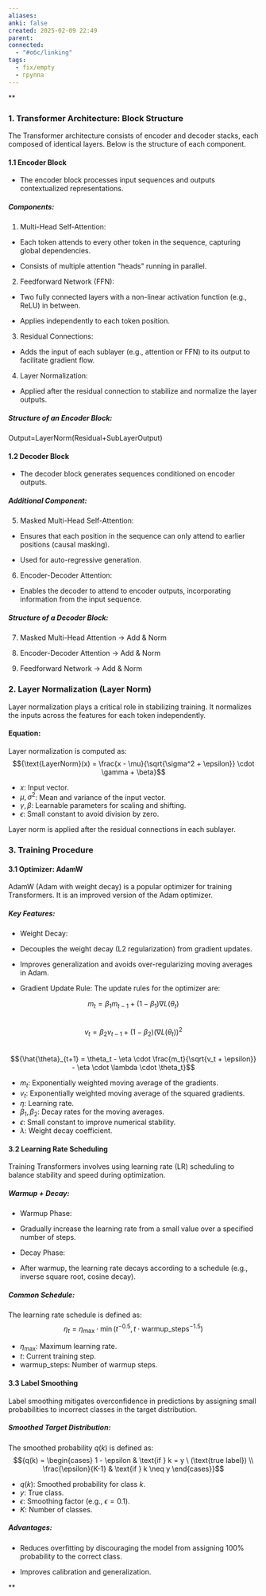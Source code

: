 ```yaml
---
aliases: 
anki: false
created: 2025-02-09 22:49
parent: 
connected:
  - "#обс/linking"
tags:
  - fix/empty
  - группа
---
```



**

### 1. Transformer Architecture: Block Structure

The Transformer architecture consists of encoder and decoder stacks, each composed of identical layers. Below is the structure of each component.

#### 1.1 Encoder Block

- The encoder block processes input sequences and outputs contextualized representations.
    

##### Components:

1. Multi-Head Self-Attention:
    

- Each token attends to every other token in the sequence, capturing global dependencies.
    
- Consists of multiple attention "heads" running in parallel.
    

2. Feedforward Network (FFN):
    

- Two fully connected layers with a non-linear activation function (e.g., ReLU) in between.
    
- Applies independently to each token position.
    

3. Residual Connections:
    

- Adds the input of each sublayer (e.g., attention or FFN) to its output to facilitate gradient flow.
    

4. Layer Normalization:
    

- Applied after the residual connection to stabilize and normalize the layer outputs.
    

##### Structure of an Encoder Block:

Output=LayerNorm(Residual+SubLayerOutput)

#### 1.2 Decoder Block

- The decoder block generates sequences conditioned on encoder outputs.
    

##### Additional Component:

5. Masked Multi-Head Self-Attention:
    

- Ensures that each position in the sequence can only attend to earlier positions (causal masking).
    
- Used for auto-regressive generation.
    

6. Encoder-Decoder Attention:
    

- Enables the decoder to attend to encoder outputs, incorporating information from the input sequence.
    

##### Structure of a Decoder Block:

7. Masked Multi-Head Attention → Add & Norm
    
8. Encoder-Decoder Attention → Add & Norm
    
9. Feedforward Network → Add & Norm
    

### 2. Layer Normalization (Layer Norm)

Layer normalization plays a critical role in stabilizing training. It normalizes the inputs across the features for each token independently.

#### Equation:
Layer normalization is computed as:  
$${\text{LayerNorm}(x) = \frac{x - \mu}{\sqrt{\sigma^2 + \epsilon}} \cdot \gamma + \beta}$$  

- ${x}$: Input vector.  
- ${\mu, \sigma^2}$: Mean and variance of the input vector.  
- ${\gamma, \beta}$: Learnable parameters for scaling and shifting.  
- ${\epsilon}$: Small constant to avoid division by zero.  

Layer norm is applied after the residual connections in each sublayer.

### 3. Training Procedure

#### 3.1 Optimizer: AdamW

AdamW (Adam with weight decay) is a popular optimizer for training Transformers. It is an improved version of the Adam optimizer.

##### Key Features:

- Weight Decay:
    

- Decouples the weight decay (L2 regularization) from gradient updates.
    
- Improves generalization and avoids over-regularizing moving averages in Adam.
    

- Gradient Update Rule:
    The update rules for the optimizer are:  

$${m_t = \beta_1 m_{t-1} + (1 - \beta_1) \nabla L(\theta_t)}$$  
$${v_t = \beta_2 v_{t-1} + (1 - \beta_2)(\nabla L(\theta_t))^2}$$  
$${\hat{\theta}_{t+1} = \theta_t - \eta \cdot \frac{m_t}{\sqrt{v_t + \epsilon}} - \eta \cdot \lambda \cdot \theta_t}$$  

- ${m_t}$: Exponentially weighted moving average of the gradients.  
- ${v_t}$: Exponentially weighted moving average of the squared gradients.  
- ${\eta}$: Learning rate.  
- ${\beta_1, \beta_2}$: Decay rates for the moving averages.  
- ${\epsilon}$: Small constant to improve numerical stability.  
- ${\lambda}$: Weight decay coefficient.  

#### 3.2 Learning Rate Scheduling

Training Transformers involves using learning rate (LR) scheduling to balance stability and speed during optimization.

##### Warmup + Decay:

- Warmup Phase:
    

- Gradually increase the learning rate from a small value over a specified number of steps.
    

- Decay Phase:
    

- After warmup, the learning rate decays according to a schedule (e.g., inverse square root, cosine decay).
    

##### Common Schedule:
The learning rate schedule is defined as:  
$${\eta_t = \eta_{\text{max}} \cdot \min\left(t^{-0.5}, t \cdot \text{warmup\_steps}^{-1.5}\right)}$$  

- ${\eta_{\text{max}}}$: Maximum learning rate.  
- ${t}$: Current training step.  
- ${\text{warmup\_steps}}$: Number of warmup steps.  

#### 3.3 Label Smoothing

Label smoothing mitigates overconfidence in predictions by assigning small probabilities to incorrect classes in the target distribution.

##### Smoothed Target Distribution:

The smoothed probability ${q(k)}$ is defined as:  
$${q(k) = \begin{cases} 
1 - \epsilon & \text{if } k = y \ (\text{true label}) \\ 
\frac{\epsilon}{K-1} & \text{if } k \neq y 
\end{cases}}$$  

- ${q(k)}$: Smoothed probability for class ${k}$.  
- ${y}$: True class.  
- ${\epsilon}$: Smoothing factor (e.g., ${\epsilon = 0.1}$).  
- ${K}$: Number of classes.  

    

##### Advantages:

- Reduces overfitting by discouraging the model from assigning 100% probability to the correct class.
    
- Improves calibration and generalization.
    

**